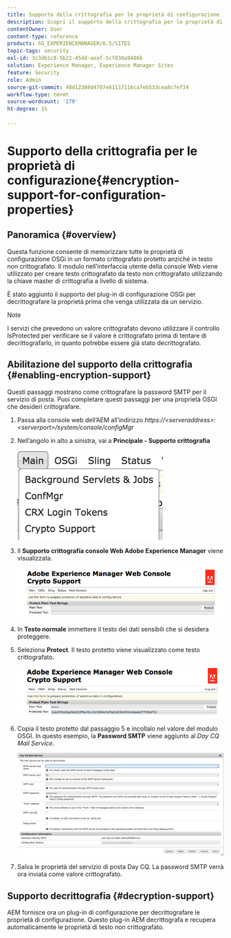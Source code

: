 ```yaml
---
title: Supporto della crittografia per le proprietà di configurazione
description: Scopri il supporto della crittografia per le proprietà di configurazione fornito in AEM.
contentOwner: User
content-type: reference
products: SG_EXPERIENCEMANAGER/6.5/SITES
topic-tags: security
exl-id: 3c3db1c8-5b22-45dd-aeaf-5cf830a9486b
solution: Experience Manager, Experience Manager Sites
feature: Security
role: Admin
source-git-commit: 48d12388d4707e61117116ca7eb533cea8c7ef34
workflow-type: tm+mt
source-wordcount: '279'
ht-degree: 1%

---
```


# Supporto della crittografia per le proprietà di configurazione{#encryption-support-for-configuration-properties}

## Panoramica {#overview}

Questa funzione consente di memorizzare tutte le proprietà di configurazione OSGi in un formato crittografato protetto anziché in testo non crittografato. Il modulo nell’interfaccia utente della console Web viene utilizzato per creare testo crittografato da testo non crittografato utilizzando la chiave master di crittografia a livello di sistema.

È stato aggiunto il supporto del plug-in di configurazione OSGi per decrittografare la proprietà prima che venga utilizzata da un servizio.

>[!NOTE]
>
>I servizi che prevedono un valore crittografato devono utilizzare il controllo IsProtected per verificare se il valore è crittografato prima di tentare di decrittografarlo, in quanto potrebbe essere già stato decrittografato.

## Abilitazione del supporto della crittografia {#enabling-encryption-support}

Questi passaggi mostrano come crittografare la password SMTP per il servizio di posta. Puoi completare questi passaggi per una proprietà OSGI che desideri crittografare.

1. Passa alla console web dell’AEM all’indirizzo *https://&lt;serveraddress>:&lt;serverport>/system/console/configMgr*
1. Nell’angolo in alto a sinistra, vai a **Principale - Supporto crittografia**

   ![chlimage_1-325](assets/chlimage_1-325.png)

1. Il **Supporto crittografia console Web Adobe Experience Manager** viene visualizzata.

   ![screen_shot_2018-08-01at113417am](assets/screen_shot_2018-08-01at113417am.png)

1. In **Testo normale** immettere il testo dei dati sensibili che si desidera proteggere.
1. Seleziona **Protect**. Il testo protetto viene visualizzato come testo crittografato.

   ![screen_shot_2018-08-01at113844am](assets/screen_shot_2018-08-01at113844am.png)

1. Copia il testo protetto dal passaggio 5 e incollalo nel valore del modulo OSGI. In questo esempio, la **Password SMTP** viene aggiunto al *Day CQ Mail Service*.

   ![screen_shot_2016-12-18at105809pm](assets/screen_shot_2016-12-18at105809pm.png)

1. Salva le proprietà del servizio di posta Day CQ. La password SMTP verrà ora inviata come valore crittografato.

## Supporto decrittografia {#decryption-support}

AEM fornisce ora un plug-in di configurazione per decrittografare le proprietà di configurazione. Questo plug-in AEM decrittografa e recupera automaticamente le proprietà di testo non crittografato.
